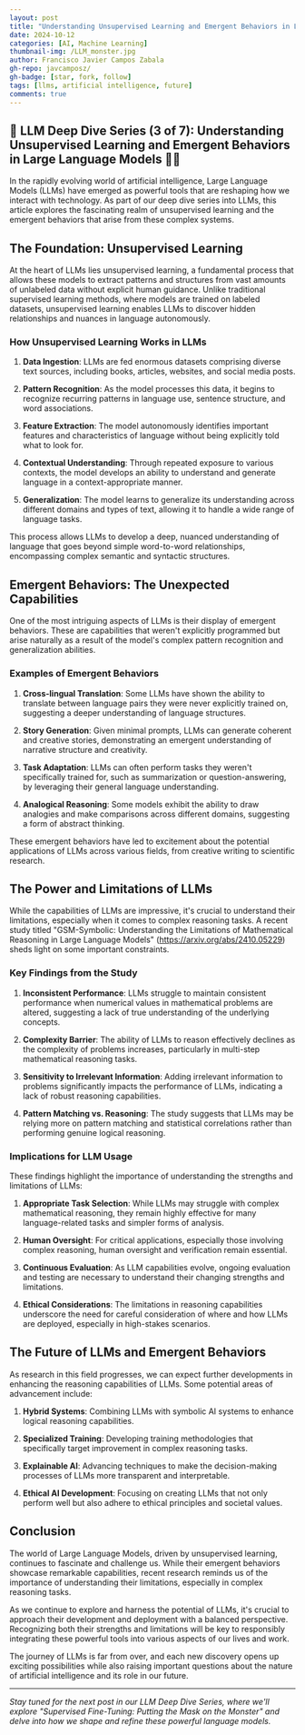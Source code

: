 ```yaml
---
layout: post
title: "Understanding Unsupervised Learning and Emergent Behaviors in Large Language Models"
date: 2024-10-12
categories: [AI, Machine Learning]
thumbnail-img: /LLM_monster.jpg
author: Francisco Javier Campos Zabala
gh-repo: javcamposz/
gh-badge: [star, fork, follow]
tags: [llms, artificial intelligence, future]
comments: true
---
```


## 🚨 LLM Deep Dive Series (3 of 7): Understanding Unsupervised Learning and Emergent Behaviors in Large Language Models 🧠🤖

In the rapidly evolving world of artificial intelligence, Large Language Models (LLMs) have emerged as powerful tools that are reshaping how we interact with technology. As part of our deep dive series into LLMs, this article explores the fascinating realm of unsupervised learning and the emergent behaviors that arise from these complex systems.

## The Foundation: Unsupervised Learning

At the heart of LLMs lies unsupervised learning, a fundamental process that allows these models to extract patterns and structures from vast amounts of unlabeled data without explicit human guidance. Unlike traditional supervised learning methods, where models are trained on labeled datasets, unsupervised learning enables LLMs to discover hidden relationships and nuances in language autonomously.

### How Unsupervised Learning Works in LLMs

1. **Data Ingestion**: LLMs are fed enormous datasets comprising diverse text sources, including books, articles, websites, and social media posts.

2. **Pattern Recognition**: As the model processes this data, it begins to recognize recurring patterns in language use, sentence structure, and word associations.

3. **Feature Extraction**: The model autonomously identifies important features and characteristics of language without being explicitly told what to look for.

4. **Contextual Understanding**: Through repeated exposure to various contexts, the model develops an ability to understand and generate language in a context-appropriate manner.

5. **Generalization**: The model learns to generalize its understanding across different domains and types of text, allowing it to handle a wide range of language tasks.

This process allows LLMs to develop a deep, nuanced understanding of language that goes beyond simple word-to-word relationships, encompassing complex semantic and syntactic structures.

## Emergent Behaviors: The Unexpected Capabilities

One of the most intriguing aspects of LLMs is their display of emergent behaviors. These are capabilities that weren't explicitly programmed but arise naturally as a result of the model's complex pattern recognition and generalization abilities.

### Examples of Emergent Behaviors

1. **Cross-lingual Translation**: Some LLMs have shown the ability to translate between language pairs they were never explicitly trained on, suggesting a deeper understanding of language structures.

2. **Story Generation**: Given minimal prompts, LLMs can generate coherent and creative stories, demonstrating an emergent understanding of narrative structure and creativity.

3. **Task Adaptation**: LLMs can often perform tasks they weren't specifically trained for, such as summarization or question-answering, by leveraging their general language understanding.

4. **Analogical Reasoning**: Some models exhibit the ability to draw analogies and make comparisons across different domains, suggesting a form of abstract thinking.

These emergent behaviors have led to excitement about the potential applications of LLMs across various fields, from creative writing to scientific research.

## The Power and Limitations of LLMs

While the capabilities of LLMs are impressive, it's crucial to understand their limitations, especially when it comes to complex reasoning tasks. A recent study titled "GSM-Symbolic: Understanding the Limitations of Mathematical Reasoning in Large Language Models" (https://arxiv.org/abs/2410.05229) sheds light on some important constraints.

### Key Findings from the Study

1. **Inconsistent Performance**: LLMs struggle to maintain consistent performance when numerical values in mathematical problems are altered, suggesting a lack of true understanding of the underlying concepts.

2. **Complexity Barrier**: The ability of LLMs to reason effectively declines as the complexity of problems increases, particularly in multi-step mathematical reasoning tasks.

3. **Sensitivity to Irrelevant Information**: Adding irrelevant information to problems significantly impacts the performance of LLMs, indicating a lack of robust reasoning capabilities.

4. **Pattern Matching vs. Reasoning**: The study suggests that LLMs may be relying more on pattern matching and statistical correlations rather than performing genuine logical reasoning.

### Implications for LLM Usage

These findings highlight the importance of understanding the strengths and limitations of LLMs:

1. **Appropriate Task Selection**: While LLMs may struggle with complex mathematical reasoning, they remain highly effective for many language-related tasks and simpler forms of analysis.

2. **Human Oversight**: For critical applications, especially those involving complex reasoning, human oversight and verification remain essential.

3. **Continuous Evaluation**: As LLM capabilities evolve, ongoing evaluation and testing are necessary to understand their changing strengths and limitations.

4. **Ethical Considerations**: The limitations in reasoning capabilities underscore the need for careful consideration of where and how LLMs are deployed, especially in high-stakes scenarios.

## The Future of LLMs and Emergent Behaviors

As research in this field progresses, we can expect further developments in enhancing the reasoning capabilities of LLMs. Some potential areas of advancement include:

1. **Hybrid Systems**: Combining LLMs with symbolic AI systems to enhance logical reasoning capabilities.

2. **Specialized Training**: Developing training methodologies that specifically target improvement in complex reasoning tasks.

3. **Explainable AI**: Advancing techniques to make the decision-making processes of LLMs more transparent and interpretable.

4. **Ethical AI Development**: Focusing on creating LLMs that not only perform well but also adhere to ethical principles and societal values.

## Conclusion

The world of Large Language Models, driven by unsupervised learning, continues to fascinate and challenge us. While their emergent behaviors showcase remarkable capabilities, recent research reminds us of the importance of understanding their limitations, especially in complex reasoning tasks.

As we continue to explore and harness the potential of LLMs, it's crucial to approach their development and deployment with a balanced perspective. Recognizing both their strengths and limitations will be key to responsibly integrating these powerful tools into various aspects of our lives and work.

The journey of LLMs is far from over, and each new discovery opens up exciting possibilities while also raising important questions about the nature of artificial intelligence and its role in our future.

---

*Stay tuned for the next post in our LLM Deep Dive Series, where we'll explore "Supervised Fine-Tuning: Putting the Mask on the Monster" and delve into how we shape and refine these powerful language models.*
